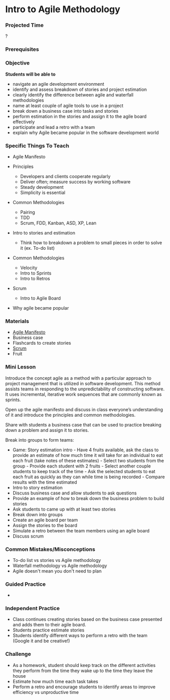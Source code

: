 # Intro to Agile Methodology


### Projected Time
?

### Prerequisites



### Objective
**Students will be able to**

- navigate an agile development environment
- identify and assess breakdown of stories and project estimation
- clearly identify the difference between agile and waterfall methodologies
- name at least couple of agile tools to use in a project
- break down a business case into tasks and stories
- perform estimation in the stories and assign it to the agile board effectively
- participate and lead a retro with a team
- explain why Agile became popular in the software development world

### Specific Things To Teach
- Agile Manifesto
- Principles
	- Developers and clients cooperate regularly
	- Deliver often; measure success by working software
	- Steady development
	- Simplicity is essential

- Common Methodologies
	- Pairing
	- TDD
	- Scrum, FDD, Kanban, ASD, XP, Lean

- Intro to stories and estimation
	- Think how to breakdown a problem to small pieces in order to solve it (ex. To-do list)
- Common Methodologies
	- Velocity
	- Intro to Sprints
	- Intro to Retros
- Scrum
	- Intro to Agile Board
- Why agile became popular

### Materials

- [Agile Manifesto](http://www.agilemanifesto.org/principles.html)
- Business case
- Flashcards to create stories
- [Scrum](https://www.scrumalliance.org/why-scrum)
- Fruit

### Mini Lesson

Introduce the concept agile as a method with a particular approach to project management that is utilized in software development. This method assists teams in responding to the unpredictability of constructing software. It uses incremental, iterative work sequences that are commonly known as sprints.

Open up the agile manifesto and discuss in class everyone’s understanding of it and introduce the principles and common methodologies.   

Share with students a business case that can be used to practice breaking down a problem and assign it to stories.

Break into groups to form teams:

- Game: Story estimation intro
		- Have 4 fruits available, ask the class to provide an estimate of how much time it will take for an individual to eat each fruit (take notes of these estimates)
		- Select two students from the group
		- Provide each student with 2 fruits
		- Select another couple students to keep track of the time
		- Ask the selected students to eat each fruit as quickly as they can while time is being recorded
		- Compare results with the time estimated
- Intro to story estimation
- Discuss business case and allow students to ask questions
- Provide an example of how to break down the business problem to build stories
- Ask students to came up with at least two stories
- Break down into groups
- Create an agile board per team
- Assign the stories to the board
- Simulate a retro between the team members using an agile board
- Discuss scrum


### Common Mistakes/Misconceptions
- To-do list vs stories vs Agile methodology
- Waterfall methodology vs Agile methodology
- Agile doesn't mean you don't need to plan


### Guided Practice
-

### Independent Practice
- Class continues creating stories based on the business case presented and adds them to their agile board.  
- Students practice estimate stories
- Students identify different ways to perform a retro with the team (Google it and be creative!)

### Challenge
- As a homework, student should keep track on the different activities they perform from the time they wake up to the time they leave the house
- Estimate how much time each task takes
- Perform a retro and encourage students to identify areas to improve efficiency vs unproductive time
